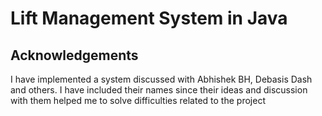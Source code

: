 # Lift Management System in Java

## Acknowledgements
I have implemented a system discussed with Abhishek BH, Debasis Dash and others. I have included their names since their ideas and discussion with them helped me to solve difficulties related to the project

